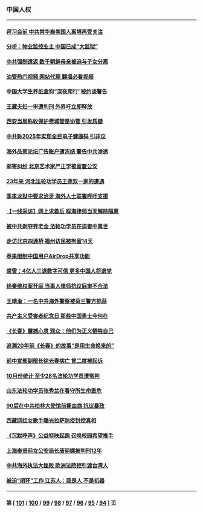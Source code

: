 ### 中国人权
---
#### [拜习会前 中共禁华裔美国人离境再受关注](../../pages/ncid278/n13865282.md?11150045) 
#### [分析：物业监控业主 中国已成“大监狱”](../../pages/ncid278/n13864795.md?11150045) 
#### [中共强制遣返 数千朝鲜母亲被迫与子女分离](../../pages/ncid278/n13864741.md?11150045) 
#### [油管热门视频 网站代理 翻墙必看视频](http://138.2.39.72:81/youtube.html?epic-marker?11150045)
#### [中国大学生养纸盒狗“深夜爬行”被约谈警告](../../pages/ncid278/n13864617.md?11150045) 
#### [王藏夫妇一审遭判刑 外界吁立即释放](../../pages/ncid278/n13864583.md?11150045) 
#### [西安当局称收保护费城管是协管 引发质疑](../../pages/ncid278/n13864581.md?11150045) 
#### [中共称2025年实现全民电子健康码 引非议](../../pages/ncid278/n13864438.md?11150045) 
#### [海外品葱论坛广告账户遭冻结 警告中共渗透](../../pages/ncid278/n13862891.md?11150045) 
#### [邮寄纠纷 北京艺术家严正学被留置公安](../../pages/ncid278/n13864243.md?11150045) 
#### [23年来 河北法轮功学员王莲双一家的遭遇](../../pages/ncid278/n13863330.md?11150045) 
#### [季孝龙狱中要求治牙 海外人士联署呼吁支援](../../pages/ncid278/n13863777.md?11150045) 
#### [【一线采访】网上求救后 程海律师当天解除隔离](../../pages/ncid278/n13863363.md?11150045) 
#### [被中共剥夺养老金 法轮功学员在迫害中离世](../../pages/ncid278/n13861877.md?11150045) 
#### [走访北京四通桥 福州访民被拘留14天](../../pages/ncid278/n13863183.md?11150045) 
#### [苹果限制中国用户AirDrop共享功能](../../pages/ncid278/n13863173.md?11150045) 
#### [盛雪：4亿人三退数字可信 更多中国人将退党](../../pages/ncid278/n13862928.md?11150045) 
#### [徐秦维权案开庭 当事人律师抗议庭审不合法](../../pages/ncid278/n13862632.md?11150045) 
#### [王靖渝：一名中共海外警察被荷兰警方抓获](../../pages/ncid278/n13862163.md?11150045) 
#### [共产主义受害者纪念日 那些中国勇士今何在](../../pages/ncid278/n13861994.md?11150045) 
#### [《长春》震撼心灵 观众：他们为正义牺牲自己](../../pages/ncid278/n13852078.md?11150045) 
#### [追溯20年前《长春》的故事“是用生命换来的”](../../pages/ncid278/n13851645.md?11150045) 
#### [前中宣部副部长徐光春病亡 曾二度被起诉](../../pages/ncid278/n13857638.md?11150045) 
#### [10月份统计 至少28名法轮功学员遭冤判](../../pages/ncid278/n13861128.md?11150045) 
#### [山东法轮功学员张秀兰在看守所生命垂危](../../pages/ncid278/n13860281.md?11150045) 
#### [90后在中共柏林大使馆前撕血旗 抗议暴政](../../pages/ncid278/n13860258.md?11150045) 
#### [西藏网红女歌手曝光拉萨防疫封控真相](../../pages/ncid278/n13860022.md?11150045) 
#### [《沉默呼声》公益特映起跑  召唤校园希望推手](../../pages/ncid278/n13859756.md?11150045) 
#### [上海奉贤前女公安局长唐丽娜被判刑12年](../../pages/ncid278/n13859528.md?11150045) 
#### [中共海外执法大挫败 欧洲法院拒引渡台湾人](../../pages/ncid278/n13859684.md?11150045) 
#### [被迫“闭环”工作 江苏人：我是人 不是机器](../../pages/ncid278/n13859052.md?11150045) 

---
#### 第 [ [101](./101.md?11150045) / [100](./100.md?11150045) / [99](./99.md?11150045) / [98](./98.md?11150045) / [97](./97.md?11150045) / [96](./96.md?11150045) / [95](./95.md?11150045) / [94](./94.md?11150045) ] 页
